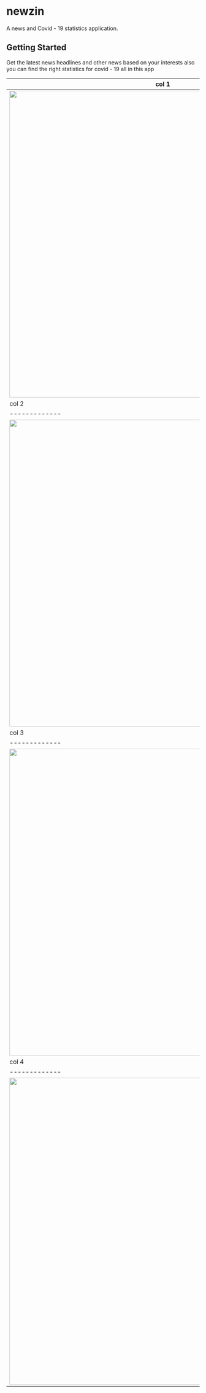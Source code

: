# newzin

A news and Covid - 19 statistics application.

## Getting Started

Get the latest news headlines and other news
based on your interests 
also you can find the right statistics for covid - 19 all in this app

| col 1      |
|-------------|
| <img src="https://mir-s3-cdn-cf.behance.net/project_modules/disp/3e76e3113284319.602479ac27dcb.png" width="800"> | 
| col 2      |
|-------------
| <img src="https://mir-s3-cdn-cf.behance.net/project_modules/1400_opt_1/9124b9113284319.602479ac287f3.png" width="800" > 
| col 3      |
|-------------
| <img src="https://mir-s3-cdn-cf.behance.net/project_modules/1400_opt_1/48637f113284319.602479ac28ea6.png" width="800" > 
| col 4      |
|-------------
| <img src="https://mir-s3-cdn-cf.behance.net/project_modules/fs/2eb5ec113284319.602479ac282ca.png" width="800" > 
